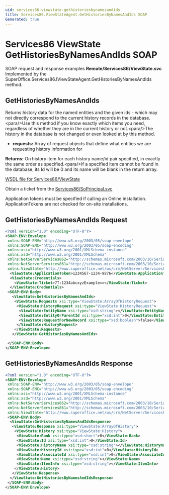 ```yaml
---
uid: services86-viewstate-gethistoriesbynamesandids
title: Services86.ViewStateAgent.GetHistoriesByNamesAndIds SOAP
Generated: true
---
```


# Services86 ViewState GetHistoriesByNamesAndIds SOAP

SOAP request and response examples **Remote/Services86/ViewState.svc**
Implemented by the <see cref="M:SuperOffice.Services86.IViewStateAgent.GetHistoriesByNamesAndIds">SuperOffice.Services86.IViewStateAgent.GetHistoriesByNamesAndIds</see> method.

## GetHistoriesByNamesAndIds

Returns history data for the named entities and the given ids - which may not directly correspond to the current history records in the database.&lt;para/&gt;Use this method if you know exactly which items you need, regardless of whether they are in the current history or not.&lt;para/&gt;The history in the database is not changed or even looked at by this method.

* **requests:** Array of request objects that define what entities we are requesting history information for

**Returns:** On history item for each history name/id pair specified, in exactly the same order as specified.&lt;para/&gt;If a specified item cannot be found in the database, its Id will be 0 and its name will be blank in the return array.


[WSDL file for Services86/ViewState](../Services86-ViewState.md)

Obtain a ticket from the [Services86/SoPrincipal.svc](../SoPrincipal/index.md)

Application tokens must be specified if calling an Online installation. ApplicationTokens are not checked for on-site installations.

## GetHistoriesByNamesAndIds Request

```xml
<?xml version="1.0" encoding="UTF-8"?>
<SOAP-ENV:Envelope
 xmlns:SOAP-ENV="http://www.w3.org/2003/05/soap-envelope"
 xmlns:SOAP-ENC="http://www.w3.org/2003/05/soap-encoding"
 xmlns:xsi="http://www.w3.org/2001/XMLSchema-instance"
 xmlns:xsd="http://www.w3.org/2001/XMLSchema"
 xmlns:NetServerServices862="http://schemas.microsoft.com/2003/10/Serialization/Arrays"
 xmlns:NetServerServices861="http://schemas.microsoft.com/2003/10/Serialization/"
 xmlns:ViewState="http://www.superoffice.net/ws/crm/NetServer/Services86">
  <ViewState:ApplicationToken>1234567-1234-9876</ViewState:ApplicationToken>
  <ViewState:Credentials>
    <ViewState:Ticket>7T:1234abcxyzExample==</ViewState:Ticket>
  </ViewState:Credentials>
 <SOAP-ENV:Body>
   <ViewState:GetHistoriesByNamesAndIds>
    <ViewState:Requests xsi:type="ViewState:ArrayOfHistoryRequest">
     <ViewState:HistoryRequest xsi:type="ViewState:HistoryRequest">
      <ViewState:EntityName xsi:type="xsd:string"></ViewState:EntityName>
      <ViewState:EntityOrParentId xsi:type="xsd:int">0</ViewState:EntityOrParentId>
      <ViewState:RequestForNewRecord xsi:type="xsd:boolean">false</ViewState:RequestForNewRecord>
     </ViewState:HistoryRequest>
    </ViewState:Requests>
   </ViewState:GetHistoriesByNamesAndIds>

 </SOAP-ENV:Body>
</SOAP-ENV:Envelope>

```


## GetHistoriesByNamesAndIds Response

```xml
<?xml version="1.0" encoding="UTF-8"?>
<SOAP-ENV:Envelope
 xmlns:SOAP-ENV="http://www.w3.org/2003/05/soap-envelope"
 xmlns:SOAP-ENC="http://www.w3.org/2003/05/soap-encoding"
 xmlns:xsi="http://www.w3.org/2001/XMLSchema-instance"
 xmlns:xsd="http://www.w3.org/2001/XMLSchema"
 xmlns:NetServerServices862="http://schemas.microsoft.com/2003/10/Serialization/Arrays"
 xmlns:NetServerServices861="http://schemas.microsoft.com/2003/10/Serialization/"
 xmlns:ViewState="http://www.superoffice.net/ws/crm/NetServer/Services86">
 <SOAP-ENV:Body>
  <ViewState:GetHistoriesByNamesAndIdsResponse>
   <ViewState:Response xsi:type="ViewState:ArrayOfHistory">
    <ViewState:History xsi:type="ViewState:History">
     <ViewState:Rank xsi:type="xsd:short">0</ViewState:Rank>
     <ViewState:Id xsi:type="xsd:int">0</ViewState:Id>
     <ViewState:HistoryName xsi:type="xsd:string"></ViewState:HistoryName>
     <ViewState:HistoryId xsi:type="xsd:int">0</ViewState:HistoryId>
     <ViewState:AssociateId xsi:type="xsd:int">0</ViewState:AssociateId>
     <ViewState:Name xsi:type="xsd:string"></ViewState:Name>
     <ViewState:ItemInfo xsi:type="xsd:string"></ViewState:ItemInfo>
    </ViewState:History>
   </ViewState:Response>
  </ViewState:GetHistoriesByNamesAndIdsResponse>
 </SOAP-ENV:Body>
</SOAP-ENV:Envelope>

```

